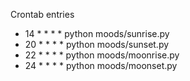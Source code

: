 Crontab entries

* 14 * * * *	python moods/sunrise.py
* 20 * * * *	python moods/sunset.py
* 22 * * * *	python moods/moonrise.py
* 24 * * * *	python moods/moonset.py
